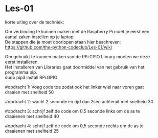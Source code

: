 # Les-01
korte uitleg over de techniek:

Om verbinding te kunnen maken met de Raspberry Pi moet je eerst een aantal zaken instellen op je laptop.  
De stappen die je moet doorlopen staan hier beschreven: https://github.com/the-python-codeclub/Les-01/wiki

Om gebruikt te kunnen maken van de RPi.GPIO Library moeten we deze eerst installeren.  
Het installeren van Libraries gaat doormiddel van het gebruik van het programma pip.  
sudo pip3 install RPi.GPIO

#opdracht 1: Voeg code toe zodat ook het linker wiel naar voren gaat draaien met snelheid 50

#opdracht 2: wacht 2 seconde en rijd dan 2sec achteruit met snelheid 30

#opdracht 3: schrijf zelf de code om 0,5 seconde links om de as te draaienen met snelheid 40

#opdracht 4: schrijf zelf de code om 0,5 seconde rechts om de as te draaienen met snelheid 25

